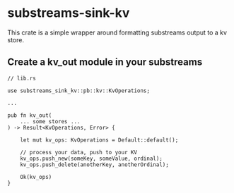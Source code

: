 # substreams-sink-kv

This crate is a simple wrapper around formatting substreams output 
to a kv store.

## Create a kv_out module in your substreams

```
// lib.rs

use substreams_sink_kv::pb::kv::KvOperations;

...

pub fn kv_out(
    ... some stores ...
) -> Result<KvOperations, Error> {

    let mut kv_ops: KvOperations = Default::default();

    // process your data, push to your KV
    kv_ops.push_new(someKey, someValue, ordinal);
    kv_ops.push_delete(anotherKey, anotherOrdinal);

    Ok(kv_ops)
}
```
